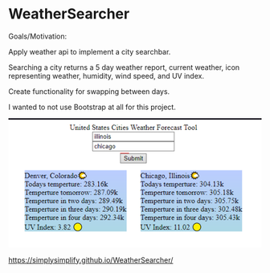 # WeatherSearcher

Goals/Motivation:

Apply weather api to implement a city searchbar.

Searching a city returns a 5 day weather report, current weather, icon representing weather, humidity, wind speed, and UV index.

Create functionality for swapping between days.

I wanted to not use Bootstrap at all for this project.

![Screenshot of App](./Assets/photos/Capture.PNG)

https://simplysimplify.github.io/WeatherSearcher/
